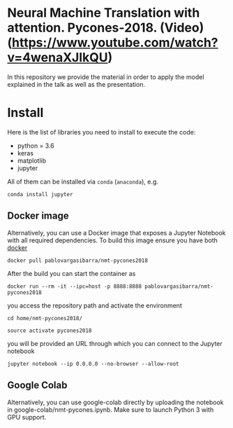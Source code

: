 # Neural Machine Translation with attention. Pycones-2018. (Video)(https://www.youtube.com/watch?v=4wenaXJlkQU)

In this repository we provide the material in order to apply the model explained in the talk as well as the presentation.

# Install

Here is the list of libraries you need to install to execute the code:
- python = 3.6
- keras
- matplotlib
- jupyter

All of them can be installed via `conda` (`anaconda`), e.g.
```
conda install jupyter
```

## Docker image

Alternatively, you can use a Docker image that exposes a Jupyter Notebook with all required dependencies. To build this image ensure you have both [docker](https://www.docker.com/)

```
docker pull pablovargasibarra/nmt-pycones2018
```

After the build you can start the container as

```
docker run --rm -it --ipc=host -p 8888:8888 pablovargasibarra/nmt-pycones2018
```

you access the repository path and activate the environment

```
cd home/nmt-pycones2018/
```

```
source activate pycones2018
```

you will be provided an URL through which you can connect to the Jupyter notebook

```
jupyter notebook --ip 0.0.0.0 --no-browser --allow-root
```

## Google Colab

Alternatively, you can use google-colab directly by uploading the notebook in google-colab/nmt-pycones.ipynb. Make sure to launch Python 3 with GPU support.
